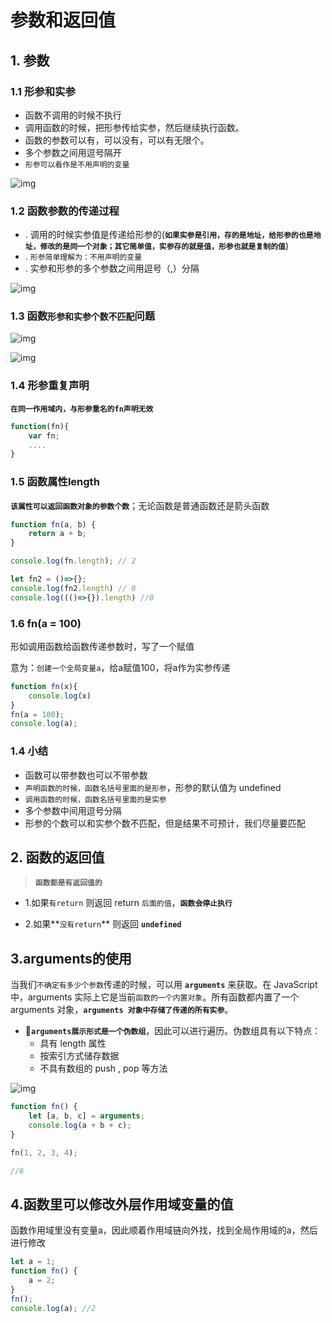 # 参数和返回值

## 1. 参数

### 1.1 形参和实参

- 函数不调用的时候不执行
- 调用函数的时候，把形参传给实参，然后继续执行函数。
- 函数的参数可以有，可以没有，可以有无限个。
- 多个参数之间用逗号隔开
- `形参可以看作是不用声明的变量`

![img](https://api2.mubu.com/v3/document_image/a94eb312-4e00-42d4-a6fc-6b588ee138f0-10071129.jpg)



### 1.2 函数参数的传递过程

- . 调用的时候实参值是传递给形参的(**`如果实参是引用，存的是地址，给形参的也是地址，修改的是同一个对象；其它简单值，实参存的就是值，形参也就是复制的值`**)
- . `形参简单理解为：不用声明的变量`
- . 实参和形参的多个参数之间用逗号（,）分隔



![img](https://api2.mubu.com/v3/document_image/c3190ef7-0bb5-408c-aa7a-89466f3d17eb-10071129.jpg)



### 1.3 函数`形参和实参个数不匹配`问题

![img](https://api2.mubu.com/v3/document_image/d7cf7a77-08a3-4ca0-b99e-1dcb87403d77-10071129.jpg)

![img](https://api2.mubu.com/v3/document_image/909283f1-8ab9-43d8-b1f9-af73065a36a2-10071129.jpg)



### 1.4 形参重复声明

**`在同一作用域内，与形参重名的fn声明无效`**

``` javascript
function(fn){
    var fn;
    ....
}
```



### 1.5 函数属性length

**`该属性可以返回函数对象的参数个数`**；无论函数是普通函数还是箭头函数

``` javascript
function fn(a, b) {
    return a + b;
}

console.log(fn.length); // 2

let fn2 = ()=>{};
console.log(fn2.length) // 0
console.log((()=>{}).length) //0
```



### 1.6 fn(a = 100)

形如调用函数给函数传递参数时，写了一个赋值

意为：`创建一个全局变量a`，给a赋值100，将a作为实参传递

``` javascript
function fn(x){
    console.log(x)
}
fn(a = 100);
console.log(a);
```



### 1.4 小结

- 函数可以带参数也可以不带参数
- `声明函数的时候，函数名括号里面的是形参`，形参的默认值为 undefined
- `调用函数的时候，函数名括号里面的是实参`
- 多个参数中间用逗号分隔
- 形参的个数可以和实参个数不匹配，但是结果不可预计，我们尽量要匹配





## 2. 函数的返回值

> **`函数都是有返回值的`**

- 1.如果`有return` 则返回 return `后面的值`，**`函数会停止执行`**

- 2.如果**`没有return`** 则返回 **`undefined`**

  



## 3.arguments的使用

当我们`不确定有多少个参数`传递的时候，可以用 **`arguments`** 来获取。在 JavaScript 中，arguments 实际上它是当前`函数的一个内置对象`。所有函数都内置了一个 arguments 对象，**`arguments 对象中存储了传递的所有实参`**。

- 🎨**`arguments展示形式是一个伪数组`**，因此可以进行遍历。伪数组具有以下特点：
  - 具有 length 属性
  - 按索引方式储存数据
  - 不具有数组的 push , pop 等方法

![img](https://api2.mubu.com/v3/document_image/49fabaf0-b1e0-462c-b017-fd84743d1f1e-10071129.jpg)

``` javascript
function fn() {
    let [a, b, c] = arguments;
    console.log(a + b + c);
}

fn(1, 2, 3, 4);

//6
```



## 4.函数里可以修改外层作用域变量的值

函数作用域里没有变量a，因此顺着作用域链向外找，找到全局作用域的a，然后进行修改

``` javascript
let a = 1;
function fn() {
    a = 2;
}
fn();
console.log(a); //2
```

